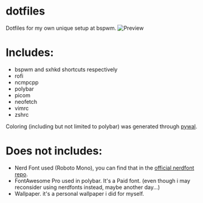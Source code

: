 # dotfiles
Dotfiles for my own unique setup at bspwm.
![Preview](https://cdn.discordapp.com/attachments/333674663815413760/671374834562891796/unknown.png)

# Includes:
- bspwm and sxhkd shortcuts respectively
- rofi
- ncmpcpp
- polybar
- picom
- neofetch
- vimrc
- zshrc

Coloring (including but not limited to polybar) was generated through [pywal](https://github.com/dylanaraps/pywal).
# Does not includes:

- Nerd Font used (Roboto Mono), you can find that in the [official nerdfont repo](https://github.com/ryanoasis/nerd-fonts).
- FontAwesome Pro used in polybar. It's a Paid font. (even though i may reconsider using nerdfonts instead, maybe another day...)
- Wallpaper. it's a personal wallpaper i did for myself. 
